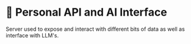 # 🚀 Personal API and AI Interface

Server used to expose and interact with different bits of data as well as interface with LLM's.
